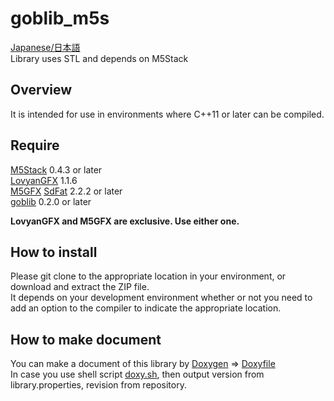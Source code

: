# goblib_m5s
[Japanese/日本語](README.ja.md)  
Library uses STL and depends on M5Stack

## Overview
It is intended for use in environments where C++11 or later can be compiled.

## Require
[M5Stack](https://github.com/m5stack/M5Stack) 0.4.3 or later  
[LovyanGFX](https://github.com/lovyan03/LovyanGFX) 1.1.6  
[M5GFX](https://github.com/m5stack/M5GFX)
[SdFat](https://github.com/greiman/SdFat) 2.2.2 or later  
[goblib](https://github.com/GOB52/goblib) 0.2.0 or later

**LovyanGFX and M5GFX are exclusive. Use either one.**

## How to install
Please git clone to the appropriate location in your environment, or download and extract the ZIP file.  
It depends on your development environment whether or not you need to add an option to the compiler to indicate the appropriate location.

## How to make document

You can make a document of this library by [Doxygen](https://www.doxygen.nl/)  => [Doxyfile](doc/Doxyfile)  
In case you use shell script [doxy.sh](doc/doxy.sh), then output version from library.properties, revision from repository.

